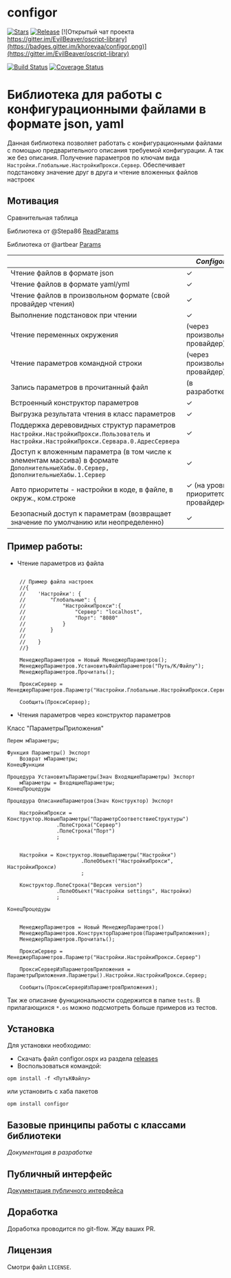 # configor

[![Stars](https://img.shields.io/github/stars/khorevaa/configor.svg?label=Github%20%E2%98%85&a)](https://github.com/khorevaa/configor/stargazers)
[![Release](https://img.shields.io/github/tag/khorevaa/configor.svg?label=Last%20release&a)](https://github.com/khorevaa/configor/releases)
[![Открытый чат проекта https://gitter.im/EvilBeaver/oscript-library](https://badges.gitter.im/khorevaa/configor.png)](https://gitter.im/EvilBeaver/oscript-library)

[![Build Status](https://travis-ci.org/khorevaa/configor.svg?branch=master)](https://travis-ci.org/khorevaa/configor)
[![Coverage Status](https://sonar.silverbulleters.org/api/badges/measure?key=opensource-configor&metric=coverage&blinking=true)](https://coveralls.io/github/khorevaa/configor?branch=master)

# Библиотека для работы с конфигурационными файлами в формате json, yaml

Данная библиотека позволяет работать с конфигурационными файлами с помощью предварительного описания требуемой конфигурации.
А так же без описания. Получение параметров по ключам вида `Настройки.Глобальные.НастройкиПрокси.Сервер`.
Обеспечивает подстановку значение друг в друга и чтение вложенных файлов настроек

## Мотивация

Сравнительная таблица

Библиотека от @Stepa86 [ReadParams](https://github.com/Stepa86/ReadParams)

Библиотека от @artbear [Params](https://github.com/artbear/params)


|                                                                                                                                          | *Configor*                            | ReadParams | Params |
|------------------------------------------------------------------------------------------------------------------------------------------|---------------------------------------|------------|--------|
| Чтение файлов в формате json                                                                                                             | ✓                                     | ✓          | ✓      |
| Чтение файлов в формате yaml/yml                                                                                                         | ✓                        |            |        |
| Чтение файлов в произвольном формате (свой провайдер чтения)                                                                             | ✓                                     |            |        |
| Выполнение подстановок при чтении                                                                                                        | ✓                                     | ✓          | ✓      |
| Чтение переменных окружения                                                                                                              | (через произвольный провайдер)        | ✓          | ✓      |
| Чтение параметров командной строки                                                                                                       | (через произвольный провайдер)        |            | ✓      |
| Запись параметров в прочитанный файл                                                                                                     | (в разработке)                        |            |        |
| Встроенный конструктор параметров               | ✓                        |            |        |
| Выгрузка результата чтения в класс параметров                                                                                            | ✓                                     |            |        |
| Поддержка деревовидных структур параметров `Настройки.НастройкиПрокси.Пользователь` и `Настройки.НастройкиПрокси.Сервара.0.АдресСервера` | ✓                                     |            |        |
| Доступ к вложенным параметра (в том числе к элементам массива) в формате `ДополнительныеХабы.0.Сервер, ДополнительныеХабы.1.Сервер`      | ✓                                     |            |        |
| Авто приоритеты - настройки в коде, в файле, в окруж., ком.строке                                                                        | ✓ (на уровне приоритетов провайдеров) |            | ✓      |
| Безопасный доступ к параметрам (возвращает значение по умолчанию или неопределенно)                                                      | ✓                                     | ✓          | ✓      |

## Пример работы:

* Чтение параметров из файла
```bsl

    // Пример файла настроек
    //{
    //    'Настройки': {
    //        "Глобальные": {
    //            "НастройкиПрокси":{
    //                "Сервер": "localhost",
    //                "Порт": "8080"
    //            }
    //        }
    //
    //    }
    //}

    МенеджерПараметров = Новый МенеджерПараметров();
	МенеджерПараметров.УстановитьФайлПараметров("Путь/К/Файлу");
	МенеджерПараметров.Прочитать();

    ПроксиСервер = МенеджерПараметров.Параметр("Настройки.Глобальные.НастройкиПрокси.Сервер")

    Сообщить(ПроксиСервер);

```

* Чтения параметров через конструктор параметров

Класс "ПараметрыПриложения"
```bsl
Перем мПараметры;

Функция Параметры() Экспорт
	Возврат мПараметры;
КонецФункции

Процедура УстановитьПараметры(Знач ВходящиеПараметры) Экспорт
	мПараметры = ВходящиеПараметры;
КонецПроцедуры

Процедура ОписаниеПараметров(Знач Конструктор) Экспорт
	
	НастройкиПрокси = Конструктор.НовыеПараметры("ПараметрСоответствиеСтруктуры")
				.ПолеСтрока("Сервер")
				.ПолеСтрока("Порт")
				;
	
	
	Настройки = Конструктор.НовыеПараметры("Настройки")
						.ПолеОбъект("НастройкиПрокси", НастройкиПрокси)
						;
	
	Конструктор.ПолеСтрока("Версия version")
			    .ПолеОбъект("Настройки settings", Настройки)
				;

КонецПроцедуры

```

```bsl
   
    МенеджерПараметров = Новый МенеджерПараметров()
    МенеджерПараметров.КонструкторПараметров(ПараметрыПриложения);
    МенеджерПараметров.Прочитать();

    ПроксиСервер = МенеджерПараметров.Параметр("Настройки.НастройкиПрокси.Сервер")

    ПроксиСерверИзПараметровПриложения = ПараметрыПриложения.Параметры().Настройки.НастройкиПрокси.Сервер;

    Сообщить(ПроксиСерверИзПараметровПриложения);

```

Так же описание функциональности содержится в папке `tests`. В прилагающихся `*.os` можно подсмотреть больше примеров из тестов.

## Установка

Для установки необходимо:
* Скачать файл configor.ospx из раздела [releases](https://github.com/khorevaa/configor/releases)
* Воспользоваться командой:

```
opm install -f <ПутьКФайлу>
```
или установить с хаба пакетов

```
opm install configor
```
## Базовые принципы работы с классами библиотеки

*Документация в разработке*

## Публичный интерфейс

[Документация публичного интерфейса](docs/README.md)
## Доработка

Доработка проводится по git-flow. Жду ваших PR.

## Лицензия

Смотри файл `LICENSE`.
